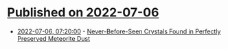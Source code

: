 # [Published on 2022-07-06](index.md)

* [2022-07-06, 07:20:00](https://soylentnews.org/article.pl?sid=22/07/05/1529210&from=rss) - [Never-Before-Seen Crystals Found in Perfectly Preserved Meteorite Dust](https://soylentnews.org/article.pl?sid=22/07/05/1529210&from=rss)
